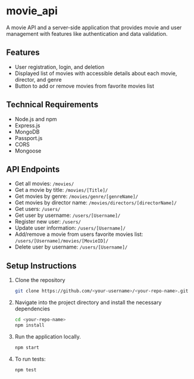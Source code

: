 # movie_api
A movie API and a server-side application that provides movie and user management with features like authentication and data validation.

## Features
- User registration, login, and deletion
- Displayed list of movies with accessible details about each movie, director, and genre
- Button to add or remove movies from favorite movies list

## Technical Requirements
- Node.js and npm
- Express.js
- MongoDB
- Passport.js
- CORS
- Mongoose

## API Endpoints
- Get all movies: `/movies/`
- Get a movie by title: `/movies/[Title]/`
- Get movies by genre: `/movies/genre/[genreName]/`
- Get movies by director name: `/movies/directors/[directorName]/`
- Get users: `/users/`
- Get user by username: `/users/[Username]/`
- Register new user: `/users/`
- Update user information: `/users/[Username]/`
- Add/remove a movie from users favorite movies list: `/users/[Username]/movies/[MovieID]/`
- Delete user by username: `/users/[Username]/`

## Setup Instructions
1. Clone the repository
   ```bash
   git clone https://github.com/<your-username>/<your-repo-name>.git
   ```
2. Navigate into the project directory and install the necessary dependencies
   ```bash
   cd <your-repo-name>
   npm install
   ```
3. Run the application locally.
   ```bash
   npm start
   ```
4. To run tests:
   ```bash
   npm test
   ```
